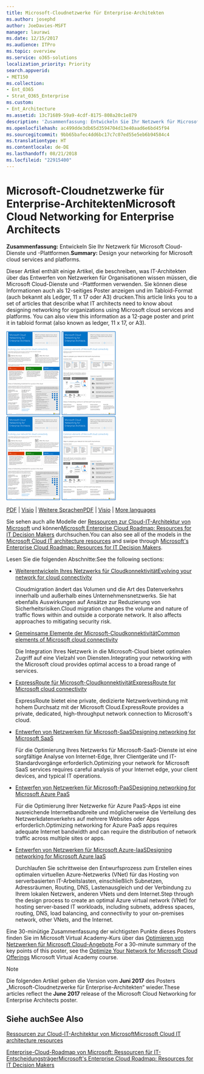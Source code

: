 ```yaml
---
title: Microsoft-Cloudnetzwerke für Enterprise-Architekten
ms.author: josephd
author: JoeDavies-MSFT
manager: laurawi
ms.date: 12/15/2017
ms.audience: ITPro
ms.topic: overview
ms.service: o365-solutions
localization_priority: Priority
search.appverid:
- MET150
ms.collection:
- Ent_O365
- Strat_O365_Enterprise
ms.custom:
- Ent_Architecture
ms.assetid: 13c71689-59a9-4cdf-8175-808a20c1e879
description: 'Zusammenfassung: Entwickeln Sie Ihr Netzwerk für Microsoft Cloud-Dienste und -Plattformen.'
ms.openlocfilehash: ac499dde3db65d3594704d13e40aad6e6bd45f94
ms.sourcegitcommit: 9bb65bafec4dd6bc17c7c07ed55e5eb6b94584c4
ms.translationtype: HT
ms.contentlocale: de-DE
ms.lasthandoff: 08/21/2018
ms.locfileid: "22915400"
---
```

# <a name="microsoft-cloud-networking-for-enterprise-architects"></a><span data-ttu-id="06878-103">Microsoft-Cloudnetzwerke für Enterprise-Architekten</span><span class="sxs-lookup"><span data-stu-id="06878-103">Microsoft Cloud Networking for Enterprise Architects</span></span>

 <span data-ttu-id="06878-104">**Zusammenfassung:** Entwickeln Sie Ihr Netzwerk für Microsoft Cloud-Dienste und -Plattformen.</span><span class="sxs-lookup"><span data-stu-id="06878-104">**Summary:** Design your networking for Microsoft cloud services and platforms.</span></span>
  
<span data-ttu-id="06878-p101">Dieser Artikel enthält einige Artikel, die beschreiben, was IT-Architekten über das Entwerfen von Netzwerken für Organisationen wissen müssen, die Microsoft Cloud-Dienste und -Plattformen verwenden. Sie können diese Informationen auch als 12-seitiges Poster anzeigen und im Tabloid-Format (auch bekannt als Ledger, 11 x 17 oder A3) drucken.</span><span class="sxs-lookup"><span data-stu-id="06878-p101">This article links you to a set of articles that describe what IT architects need to know about designing networking for organizations using Microsoft cloud services and platforms. You can also view this information as a 12-page poster and print it in tabloid format (also known as ledger, 11 x 17, or A3).</span></span>
  
<span data-ttu-id="06878-107">[![Miniaturbild für Microsoft-Cloud-Netzwerkmodell](media/95e8ab6a-b4d0-4836-acc1-b0b77ebf46e6.png)  
](https://go.microsoft.com/fwlink/p/?linkid=842073)</span><span class="sxs-lookup"><span data-stu-id="06878-107">[![Thumb image for Microsoft cloud networking model](media/95e8ab6a-b4d0-4836-acc1-b0b77ebf46e6.png)  
](https://go.microsoft.com/fwlink/p/?linkid=842073)</span></span>
  
<span data-ttu-id="06878-108">[PDF](https://go.microsoft.com/fwlink/p/?linkid=842073) | [Visio](https://go.microsoft.com/fwlink/p/?linkid=842074) | [Weitere Sprachen](https://www.microsoft.com/download/details.aspx?id=54425)</span><span class="sxs-lookup"><span data-stu-id="06878-108">[PDF](https://go.microsoft.com/fwlink/p/?linkid=842073) | [Visio](https://go.microsoft.com/fwlink/p/?linkid=842074) | [More languages](https://www.microsoft.com/download/details.aspx?id=54425)</span></span>
  
<span data-ttu-id="06878-109">Sie sehen auch alle Modelle der [Ressourcen zur Cloud-IT-Architektur von Microsoft](microsoft-cloud-it-architecture-resources.md) und können[Microsoft Enterprise Cloud Roadmap: Resources for IT Decision Makers](https://aka.ms/cloudarchitecture) durchsuchen.</span><span class="sxs-lookup"><span data-stu-id="06878-109">You can also see all of the models in the [Microsoft Cloud IT architecture resources](microsoft-cloud-it-architecture-resources.md) and swipe through [Microsoft's Enterprise Cloud Roadmap: Resources for IT Decision Makers](https://aka.ms/cloudarchitecture).</span></span>
  
<span data-ttu-id="06878-110">Lesen Sie die folgenden Abschnitte:</span><span class="sxs-lookup"><span data-stu-id="06878-110">See the following sections:</span></span>
  
- [<span data-ttu-id="06878-111">Weiterentwickeln Ihres Netzwerks für Cloudkonnektivität</span><span class="sxs-lookup"><span data-stu-id="06878-111">Evolving your network for cloud connectivity</span></span>](evolving-your-network-for-cloud-connectivity.md)
    
    <span data-ttu-id="06878-p102">Cloudmigration ändert das Volumen und die Art des Datenverkehrs innerhalb und außerhalb eines Unternehmensnetzwerks. Sie hat ebenfalls Auswirkungen auf Ansätze zur Reduzierung von Sicherheitsrisiken.</span><span class="sxs-lookup"><span data-stu-id="06878-p102">Cloud migration changes the volume and nature of traffic flows within and outside a corporate network. It also affects approaches to mitigating security risk.</span></span>
    
- [<span data-ttu-id="06878-114">Gemeinsame Elemente der Microsoft-Cloudkonnektivität</span><span class="sxs-lookup"><span data-stu-id="06878-114">Common elements of Microsoft cloud connectivity</span></span>](common-elements-of-microsoft-cloud-connectivity.md)
    
    <span data-ttu-id="06878-115">Die Integration Ihres Netzwerk in die Microsoft-Cloud bietet optimalen Zugriff auf eine Vielzahl von Diensten.</span><span class="sxs-lookup"><span data-stu-id="06878-115">Integrating your networking with the Microsoft cloud provides optimal access to a broad range of services.</span></span>
    
- [<span data-ttu-id="06878-116">ExpressRoute für Microsoft-Cloudkonnektivität</span><span class="sxs-lookup"><span data-stu-id="06878-116">ExpressRoute for Microsoft cloud connectivity</span></span>](expressroute-for-microsoft-cloud-connectivity.md)
    
    <span data-ttu-id="06878-117">ExpressRoute bietet eine private, dedizierte Netzwerkverbindung mit hohem Durchsatz mit der Microsoft Cloud.</span><span class="sxs-lookup"><span data-stu-id="06878-117">ExpressRoute provides a private, dedicated, high-throughput network connection to Microsoft's cloud.</span></span>
    
- [<span data-ttu-id="06878-118">Entwerfen von Netzwerken für Microsoft-SaaS</span><span class="sxs-lookup"><span data-stu-id="06878-118">Designing networking for Microsoft SaaS</span></span>](designing-networking-for-microsoft-saas.md)
    
    <span data-ttu-id="06878-119">Für die Optimierung Ihres Netzwerks für Microsoft-SaaS-Dienste ist eine sorgfältige Analyse von Internet-Edge, Ihrer Clientgeräte und IT-Standardvorgänge erforderlich.</span><span class="sxs-lookup"><span data-stu-id="06878-119">Optimizing your network for Microsoft SaaS services requires careful analysis of your Internet edge, your client devices, and typical IT operations.</span></span>
    
- [<span data-ttu-id="06878-120">Entwerfen von Netzwerken für Microsoft-PaaS</span><span class="sxs-lookup"><span data-stu-id="06878-120">Designing networking for Microsoft Azure PaaS</span></span>](designing-networking-for-microsoft-azure-paas.md)
    
    <span data-ttu-id="06878-121">Für die Optimierung Ihrer Netzwerke für Azure PaaS-Apps ist eine ausreichende Internetbandbreite und möglicherweise die Verteilung des Netzwerkdatenverkehrs auf mehrere Websites oder Apps erforderlich.</span><span class="sxs-lookup"><span data-stu-id="06878-121">Optimizing networking for Azure PaaS apps requires adequate Internet bandwidth and can require the distribution of network traffic across multiple sites or apps.</span></span>
    
- [<span data-ttu-id="06878-122">Entwerfen von Netzwerken für Microsoft Azure-IaaS</span><span class="sxs-lookup"><span data-stu-id="06878-122">Designing networking for Microsoft Azure IaaS</span></span>](designing-networking-for-microsoft-azure-iaas.md)
    
    <span data-ttu-id="06878-123">Durchlaufen Sie schrittweise den Entwurfsprozess zum Erstellen eines optimalen virtuellen Azure-Netzwerks (VNet) für das Hosting von serverbasierten IT-Arbeitslasten, einschließlich Subnetzen, Adressräumen, Routing, DNS, Lastenausgleich und der Verbindung zu Ihrem lokalen Netzwerk, anderen VNets und dem Internet.</span><span class="sxs-lookup"><span data-stu-id="06878-123">Step through the design process to create an optimal Azure virtual network (VNet) for hosting server-based IT workloads, including subnets, address spaces, routing, DNS, load balancing, and connectivity to your on-premises network, other VNets, and the Internet.</span></span>
    
<span data-ttu-id="06878-124">Eine 30-minütige Zusammenfassung der wichtigsten Punkte dieses Posters finden Sie im Microsoft Virtual Academy-Kurs über das [Optimieren von Netzwerken für Microsoft Cloud-Angebote](https://mva.microsoft.com/de-DE/training-courses/optimize-your-network-for-microsoft-cloud-offerings-17743).</span><span class="sxs-lookup"><span data-stu-id="06878-124">For a 30-minute summary of the key points of this poster, see the [Optimize Your Network for Microsoft Cloud Offerings](https://mva.microsoft.com/de-DE/training-courses/optimize-your-network-for-microsoft-cloud-offerings-17743) Microsoft Virtual Academy course.</span></span>
  
> [!NOTE]
> <span data-ttu-id="06878-125">Die folgenden Artikel geben die Version vom **Juni 2017** des Posters „Microsoft-Cloudnetzwerke für Enterprise-Architekten“ wieder.</span><span class="sxs-lookup"><span data-stu-id="06878-125">These articles reflect the **June 2017** release of the Microsoft Cloud Networking for Enterprise Architects poster.</span></span>
  
## <a name="see-also"></a><span data-ttu-id="06878-126">Siehe auch</span><span class="sxs-lookup"><span data-stu-id="06878-126">See Also</span></span>

[<span data-ttu-id="06878-127">Ressourcen zur Cloud-IT-Architektur von Microsoft</span><span class="sxs-lookup"><span data-stu-id="06878-127">Microsoft Cloud IT architecture resources</span></span>](microsoft-cloud-it-architecture-resources.md)

[<span data-ttu-id="06878-128">Enterprise-Cloud-Roadmap von Microsoft: Ressourcen für IT-Entscheidungsträger</span><span class="sxs-lookup"><span data-stu-id="06878-128">Microsoft's Enterprise Cloud Roadmap: Resources for IT Decision Makers</span></span>](https://sway.com/FJ2xsyWtkJc2taRD)



